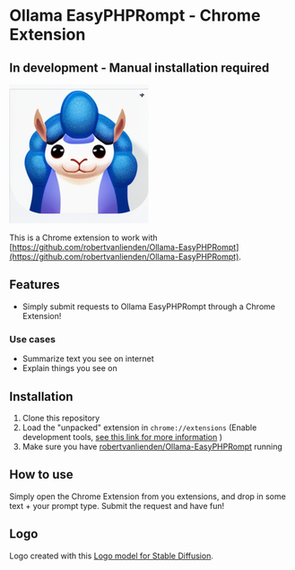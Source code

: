 # Ollama EasyPHPRompt - Chrome Extension
## In development - Manual installation required
![](images/img.png)

This is a Chrome extension to work with [https://github.com/robertvanlienden/Ollama-EasyPHPRompt](https://github.com/robertvanlienden/Ollama-EasyPHPRompt).

## Features
- Simply submit requests to Ollama EasyPHPRompt through a Chrome Extension!

### Use cases
- Summarize text you see on internet
- Explain things you see on

## Installation
1. Clone this repository
2. Load the "unpacked" extension in `chrome://extensions` (Enable development tools, [see this link for more information](https://developer.chrome.com/docs/extensions/get-started/tutorial/hello-world#load-unpacked) ) 
3. Make sure you have [robertvanlienden/Ollama-EasyPHPRompt](https://github.com/robertvanlienden/Ollama-EasyPHPRompt) running

## How to use
Simply open the Chrome Extension from you extensions, and drop in some text + your prompt type. Submit the request and have fun!

## Logo
Logo created with this [Logo model for Stable Diffusion](https://huggingface.co/artificialguybr/LogoRedmond-LogoLoraForSDXL-V2/tree/main).